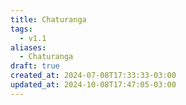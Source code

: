 ```yaml
---
title: Chaturanga
tags:
  - v1.1
aliases:
  - Chaturanga
draft: true
created_at: 2024-07-08T17:33:33-03:00
updated_at: 2024-10-08T17:47:05-03:00
---
```


